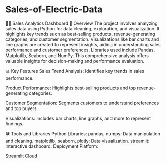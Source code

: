 # Sales-of-Electric-Data
🕵️‍♂️ Sales Analytics Dashboard
📜 Overview
The project involves analyzing sales data using Python for data cleaning, exploration, and visualization. It highlights key trends such as best-selling products, revenue-generating categories, and customer segmentation. Visualizations like bar charts and line graphs are created to represent insights, aiding in understanding sales performance and customer preferences. Libraries used include Pandas, Matplotlib, Seaborn, and NumPy. This comprehensive analysis offers valuable insights for decision-making and performance evaluation.

📊 Key Features
Sales Trend Analysis: Identifies key trends in sales performance.

Product Performance: Highlights best-selling products and top revenue-generating categories.

Customer Segmentation: Segments customers to understand preferences and top buyers.

Visualizations: Includes bar charts, line graphs, and more to represent findings.

🛠️ Tools and Libraries
Python Libraries: pandas, numpy: Data manipulation and cleaning. matplotlib, seaborn, plotly: Data visualization. streamlit: Interactive dashboard. Deployment Platform:

Streamlit Cloud
